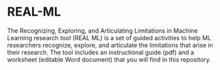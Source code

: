 # REAL-ML
The Recognizing, Exploring, and Articulating Limitations in Machine Learning research tool (REAL ML) is a set of guided activities to help ML researchers recognize, explore, and articulate the limitations that arise in their research. The tool includes an instructional guide (pdf) and a worksheet (editable Word document) that you will find in this repository.
